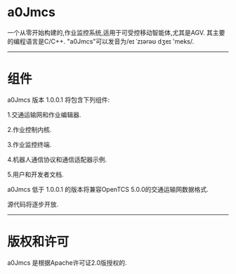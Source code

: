 # a0Jmcs
一个从零开始构建的,作业监控系统,适用于可受控移动智能体,尤其是AGV.
其主要的编程语言是C/C++.
"a0Jmcs"可以发音为/eɪ ˈzɪərəʊ dʒeɪ 'meks/.

----------------------------------------------------------------
# 组件
a0Jmcs 版本 1.0.0.1 将包含下列组件:

1.交通运输网和作业编辑器.

2.作业控制内核.

3.作业监控终端.

4.机器人通信协议和通信适配器示例.

5.用户和开发者文档.

a0Jmcs 低于 1.0.0.1 的版本将兼容OpenTCS 5.0.0的交通运输网数据格式.

源代码将逐步开放.

----------------------------------------------------------------
# 版权和许可

a0Jmcs 是根据Apache许可证2.0版授权的.

